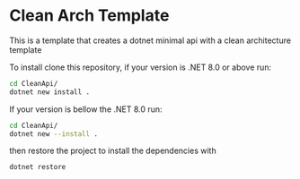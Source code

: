 # Clean Arch Template

This is a template that creates a dotnet minimal api with a clean architecture template

To install clone this repository, if your version is .NET 8.0 or above run:
```bash
cd CleanApi/
dotnet new install .
```
If your version is bellow the .NET 8.0 run:
```bash
cd CleanApi/
dotnet new --install .
```
then restore the project to install the dependencies with
```bash
dotnet restore
```